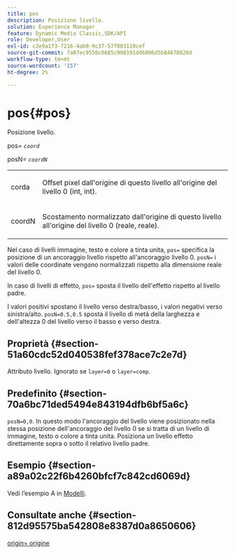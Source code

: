 ```yaml
---
title: pos
description: Posizione livello.
solution: Experience Manager
feature: Dynamic Media Classic,SDK/API
role: Developer,User
exl-id: c2e9a1f3-7216-4ab0-9c37-57f083119cef
source-git-commit: 7a07ec9550c0685c908191dd6806d5b84678820d
workflow-type: tm+mt
source-wordcount: '157'
ht-degree: 2%

---
```


# pos{#pos}

Posizione livello.

pos= *`coord`*

posN= *`coordN`*

<table id="simpletable_754F76EE00BF4129B07502647FF172B7"> 
 <tr class="strow"> 
  <td class="stentry"> <p><span class="varname"> corda</span> </p> </td> 
  <td class="stentry"> <p>Offset pixel dall'origine di questo livello all'origine del livello 0 (int, int). </p></td> 
 </tr> 
 <tr class="strow"> 
  <td class="stentry"> <p><span class="varname"> coordN</span> </p></td> 
  <td class="stentry"> <p>Scostamento normalizzato dall'origine di questo livello all'origine del livello 0 (reale, reale). </p></td> 
 </tr> 
</table>

Nel caso di livelli immagine, testo e colore a tinta unita, `pos=` specifica la posizione di un ancoraggio livello rispetto all&#39;ancoraggio livello 0. `posN=` i valori delle coordinate vengono normalizzati rispetto alla dimensione reale del livello 0.

In caso di livelli di effetto, `pos=` sposta il livello dell&#39;effetto rispetto al livello padre.

I valori positivi spostano il livello verso destra/basso, i valori negativi verso sinistra/alto. `posN=0.5,0.5` sposta il livello di metà della larghezza e dell&#39;altezza 0 del livello verso il basso e verso destra.

## Proprietà {#section-51a60cdc52d040538fef378ace7c2e7d}

Attributo livello. Ignorato se `layer=0` o `layer=comp`.

## Predefinito {#section-70a6bc71ded5494e843194dfb6bf5a6c}

`posN=0,0`. In questo modo l&#39;ancoraggio del livello viene posizionato nella stessa posizione dell&#39;ancoraggio del livello 0 se si tratta di un livello di immagine, testo o colore a tinta unita. Posiziona un livello effetto direttamente sopra o sotto il relativo livello padre.

## Esempio {#section-a89a02c22f6b4260bfcf7c842cd6069d}

Vedi l’esempio A in [Modelli](../../../../../is-api/http-ref/image-serving-api-ref/c-http-protocol-reference/c-templates/c-templates.md#concept-3cd2d2adae0e41b2979b9640244d4d3e).

## Consultate anche {#section-812d95575ba542808e8387d0a8650606}

[origin= origine](../../../../../is-api/http-ref/image-serving-api-ref/c-http-protocol-reference/c-command-reference/r-origin.md#reference-e11c7ac06e2240cc884c3fec98f05138)

